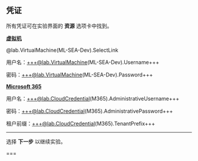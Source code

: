 <style>
img {
    border: 1px solid black;
    }
</style>

## **凭证**

所有凭证可在实验界面的 **资源** 选项卡中找到。

<u>**虚拟机**</u>

@lab.VirtualMachine(ML-SEA-Dev).SelectLink

用户名：+++@lab.VirtualMachine(ML-SEA-Dev).Username+++

密码：+++@lab.VirtualMachine(ML-SEA-Dev).Password+++

<u>**Microsoft 365**</u>

用户名：+++@lab.CloudCredential(M365).AdministrativeUsername+++

密码：+++@lab.CloudCredential(M365).AdministrativePassword+++

租户前缀：+++@lab.CloudCredential(M365).TenantPrefix+++

---

选择 **下一步** 以继续实验。

===
